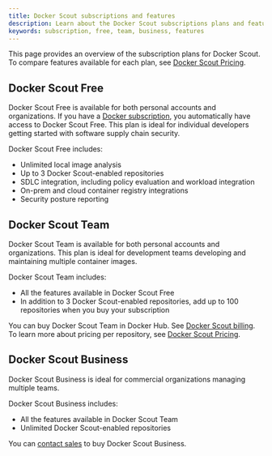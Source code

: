 ```yaml
---
title: Docker Scout subscriptions and features
description: Learn about the Docker Scout subscriptions plans and features
keywords: subscription, free, team, business, features
---
```


This page provides an overview of the subscription plans for Docker Scout. To compare features available for each plan, see [Docker Scout Pricing](https://docker.com/products/docker-scout).

## Docker Scout Free

Docker Scout Free is available for both personal accounts and organizations. If you have a [Docker subscription](./details.md), you automatically have access to Docker Scout Free. This plan is ideal for individual developers getting started with software supply chain security.

Docker Scout Free includes:

- Unlimited local image analysis
- Up to 3 Docker Scout-enabled repositories
- SDLC integration, including policy evaluation and workload integration
- On-prem and cloud container registry integrations
- Security posture reporting

## Docker Scout Team

Docker Scout Team is available for both personal accounts and organizations. This plan is ideal for development teams developing and maintaining multiple container images.

Docker Scout Team includes:

- All the features available in Docker Scout Free
- In addition to 3 Docker Scout-enabled repositories, add up to 100 repositories when you buy your subscription

You can buy Docker Scout Team in Docker Hub. See [Docker Scout billing](../billing/scout-billing.md). To learn more about pricing per repository, see [Docker Scout Pricing](https://www.docker.com/products/docker-scout/).

## Docker Scout Business

Docker Scout Business is ideal for commercial organizations managing multiple teams. 

Docker Scout Business includes:

- All the features available in Docker Scout Team
- Unlimited Docker Scout-enabled repositories

You can [contact sales](https://www.docker.com/products/docker-scout/) to buy Docker Scout Business.
